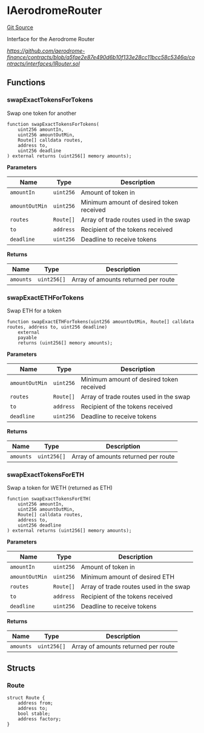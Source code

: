 # IAerodromeRouter
[Git Source](https://github.com/seamless-protocol/ilm-v2/blob/c66c8e188b984325bffdd199b88ca303e9f58b11/src/interfaces/periphery/IAerodromeRouter.sol)

Interface for the Aerodrome Router

*https://github.com/aerodrome-finance/contracts/blob/a5fae2e87e490d6b10f133e28cc11bcc58c5346a/contracts/interfaces/IRouter.sol*


## Functions
### swapExactTokensForTokens

Swap one token for another


```solidity
function swapExactTokensForTokens(
    uint256 amountIn,
    uint256 amountOutMin,
    Route[] calldata routes,
    address to,
    uint256 deadline
) external returns (uint256[] memory amounts);
```
**Parameters**

|Name|Type|Description|
|----|----|-----------|
|`amountIn`|`uint256`|    Amount of token in|
|`amountOutMin`|`uint256`|Minimum amount of desired token received|
|`routes`|`Route[]`|      Array of trade routes used in the swap|
|`to`|`address`|          Recipient of the tokens received|
|`deadline`|`uint256`|    Deadline to receive tokens|

**Returns**

|Name|Type|Description|
|----|----|-----------|
|`amounts`|`uint256[]`|    Array of amounts returned per route|


### swapExactETHForTokens

Swap ETH for a token


```solidity
function swapExactETHForTokens(uint256 amountOutMin, Route[] calldata routes, address to, uint256 deadline)
    external
    payable
    returns (uint256[] memory amounts);
```
**Parameters**

|Name|Type|Description|
|----|----|-----------|
|`amountOutMin`|`uint256`|Minimum amount of desired token received|
|`routes`|`Route[]`|      Array of trade routes used in the swap|
|`to`|`address`|          Recipient of the tokens received|
|`deadline`|`uint256`|    Deadline to receive tokens|

**Returns**

|Name|Type|Description|
|----|----|-----------|
|`amounts`|`uint256[]`|    Array of amounts returned per route|


### swapExactTokensForETH

Swap a token for WETH (returned as ETH)


```solidity
function swapExactTokensForETH(
    uint256 amountIn,
    uint256 amountOutMin,
    Route[] calldata routes,
    address to,
    uint256 deadline
) external returns (uint256[] memory amounts);
```
**Parameters**

|Name|Type|Description|
|----|----|-----------|
|`amountIn`|`uint256`|    Amount of token in|
|`amountOutMin`|`uint256`|Minimum amount of desired ETH|
|`routes`|`Route[]`|      Array of trade routes used in the swap|
|`to`|`address`|          Recipient of the tokens received|
|`deadline`|`uint256`|    Deadline to receive tokens|

**Returns**

|Name|Type|Description|
|----|----|-----------|
|`amounts`|`uint256[]`|    Array of amounts returned per route|


## Structs
### Route

```solidity
struct Route {
    address from;
    address to;
    bool stable;
    address factory;
}
```

